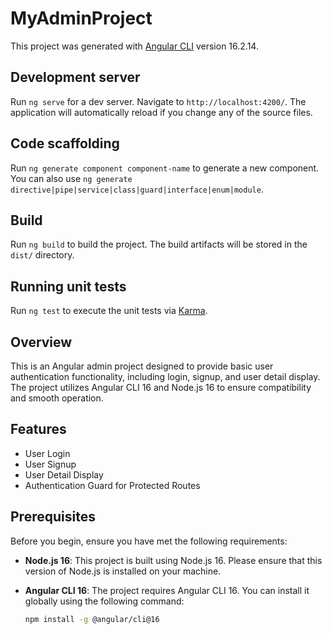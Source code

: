 # MyAdminProject

This project was generated with [Angular CLI](https://github.com/angular/angular-cli) version 16.2.14.

## Development server

Run `ng serve` for a dev server. Navigate to `http://localhost:4200/`. The application will automatically reload if you change any of the source files.

## Code scaffolding

Run `ng generate component component-name` to generate a new component. You can also use `ng generate directive|pipe|service|class|guard|interface|enum|module`.

## Build

Run `ng build` to build the project. The build artifacts will be stored in the `dist/` directory.

## Running unit tests

Run `ng test` to execute the unit tests via [Karma](https://karma-runner.github.io).


## Overview

This is an Angular admin project designed to provide basic user authentication functionality, including login, signup, and user detail display. The project utilizes Angular CLI 16 and Node.js 16 to ensure compatibility and smooth operation.

## Features

- User Login
- User Signup
- User Detail Display
- Authentication Guard for Protected Routes

## Prerequisites

Before you begin, ensure you have met the following requirements:

- **Node.js 16**: This project is built using Node.js 16. Please ensure that this version of Node.js is installed on your machine.
- **Angular CLI 16**: The project requires Angular CLI 16. You can install it globally using the following command:

  ```bash
  npm install -g @angular/cli@16
  ```
